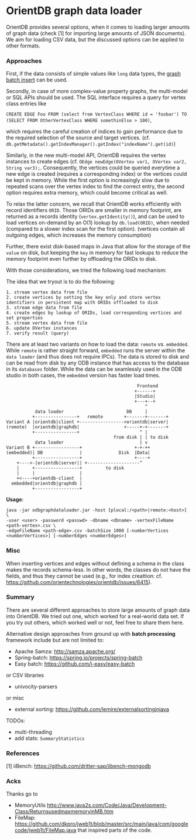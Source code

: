 # OrientDB graph data loader

OrientDB provides several options, when it comes to loading larger amounts of graph data (check [1] for importing large amounts of JSON documents).
We aim for loading CSV data, but the discussed options can be applied to other formats.

### Approaches
First, if the data consists of simple values like `long` data types, the [graph batch insert](http://orientdb.com/docs/3.0.x/java/Graph-Batch-Insert.html) can be used.

Secondly, in case of more complex-value property graphs, the multi-model or SQL APIs should be used.
The SQL interface requires a query for vertex class entries like

```CREATE EDGE Foo FROM (select from VertexClass WHERE id = 'foobar') TO (SELECT FROM OtherVertexClass WHERE somethinElse > 100)```,

which requires the careful creation of indices to gain performance due to the required selection of the source and target vertices.
(cf. `db.getMetadata().getIndexManager().getIndex("indexName").get(id)`)

Similarly, in the new multi-model API, OrientDB requires the vertex instances to create edges (cf. `OEdge newEdge(OVertex var1, OVertex var2, String var3);`.
Consequently, the vertices could be queried everytime a new edge is created (requires a corresponding index) or the vertices could be kept in memory. While the first option is increasingly slow due to repeated scans over the vertex index to find the correct entry, the second option requires extra memory, which could become critical as well.

To relax the latter concern, we recall that OrientDB works efficiently with record identifiers `ORID`. Those ORIDs are smaller in memory footprint, are returned as a records identity (`vertex.getIdentity()`), and can be used to load vertices on-demand by an O(1) lookup by `db.load(ORID)`, when needed (compared to a slower index scan for the first option). (vertices contain all outgoing edges, which increases the memory consumption)

Further, there exist disk-based maps in Java that allow for the storage of the `value` on disk, but keeping the `key` in memory for fast lookups to reduce the memory footprint even further by offloading the ORIDs to disk.

With those considerations, we tried the following load mechanism:

The idea that we tryout is to do the following:
```
1. stream vertex data from file
2. create vertices by setting the key only and store vertex identifiers in persistent map with ORIDs offloaded to disk
3. stream edge data from file
4. create edges by lookup of ORIDs, load corresponding vertices and set properties
5. stream vertex data from file
6. update OVertex instances
7. verify result (query)
```

There are at least two variants on how to load the data: `remote` vs. `embedded`. While `remote` is rather straight forward, `embedded` runs the server within the `data loader` (and thus does not require IPCs). The data is stored to disk and can be read from disk by any ODB instance that has access to the database in its `databases` folder. While the data can be seamlessly used in the ODB studio in both cases, the `embedded` version has faster load times.

```
                                                  Frontend
                                                 +------+
                                                 |Studio|
                                                 +---+--+
                                                     ^
           data loader                        DB     |
          +----------------+   remote        +-------+-------+
Variant A |orientdb|client +----------------->orientdb|server|
(remote)  |orientdb|graphdb|                 +-----+-+-------+
          +----------------+                       ^ |
                                         from disk | | to disk
           data loader                             | v
Variant B +-----------------+                    +-+-++
(embedded)| DB              |              Disk  |Data|
          +-----------------+                    +----+
    +---->-|orientdb|server|| +--------------------^
    |     +-----------------+         to disk
    |     |                 |
    +<----+orientdb-client  |
  embedded|orientdb|graphdb |
          +-----------------+

```

**Usage**:
```
java -jar odbgraphdataloader.jar -host [plocal:/<path>|remote:<host>] \
-user <user> -password <passwd> -dbname <dbname> -vertexFileName <path-vertex>.csv \
-edgeFileName <path-edge>.csv -batchSize 1000 [-numberVertices <numberVertices>] [-numberEdges <numberEdges>]
```

### Misc

When inserting vertices and edges without defining a schema in the class makes the records schema-less. In other words, the classes do not have the fields, and thus they cannot be used (e.g., for index creattion: cf. https://github.com/orientechnologies/orientdb/issues/6415).

### Summary

There are several different approaches to store large amounts of graph data into OrientDB.
We tried out one, which worked for a real-world data set.
If you try out others, which worked well or not, feel free to share them here.

Alternative design approaches from ground up with **batch processing** framework include but are not limited to:
- Apache Samza: http://samza.apache.org/
- Spring-batch: https://spring.io/projects/spring-batch
- Easy batch: https://github.com/j-easy/easy-batch

or CSV libraries

- univocity-parsers

or misc

- external sorting: https://github.com/lemire/externalsortinginjava

TODOs:
- multi-threading
- add stats: `SummaryStatistics`

### References

[1] iiBench: https://github.com/dritter-sap/iibench-mongodb

### Acks

Thanks go to 
- MemoryUtils http://www.java2s.com/Code/Java/Development-Class/ReturnsusedmaxmemoryinMB.htm
- FileMap: https://github.com/dkpro/jweb1t/blob/master/src/main/java/com/googlecode/jweb1t/FileMap.java
that inspired parts of the code.
